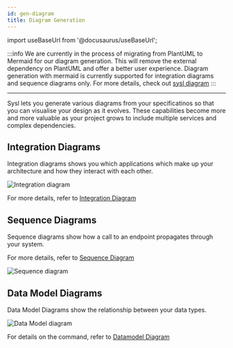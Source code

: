 ```yaml
---
id: gen-diagram
title: Diagram Generation
---
```


import useBaseUrl from '@docusaurus/useBaseUrl';

:::info
We are currently in the process of migrating from PlantUML to Mermaid for our diagram generation. This will remove the external dependency on PlantUML and offer a better user experience. Diagram generation with mermaid is currently supported for integration diagrams and sequence diagrams only. For more details, check out [sysl diagram](cmd-diagram)
:::

---

Sysl lets you generate various diagrams from your specificatinos so that you can visualise your design as it evolves. These capabilities become more and more valuable as your project grows to include multiple services and complex dependencies.

## Integration Diagrams

Integration diagrams shows you which applications which make up your architecture and how they interact with each other.

![Integration diagram](/img/sysl/int-diagram-mermaid.svg)

For more details, refer to [Integration Diagram](cmd-integrations)

## Sequence Diagrams

Sequence diagrams show how a call to an endpoint propagates through your system.

For more details, refer to [Sequence Diagram](cmd-sd)

![Sequence diagram](/img/sysl/seq-diagram-mermaid.svg)

## Data Model Diagrams

Data Model Diagrams show the relationship between your data types.

![Data Model diagram](/img/sysl/data-diagram-mermaid.svg)

For details on the command, refer to [Datamodel Diagram](cmd-datamodel)
